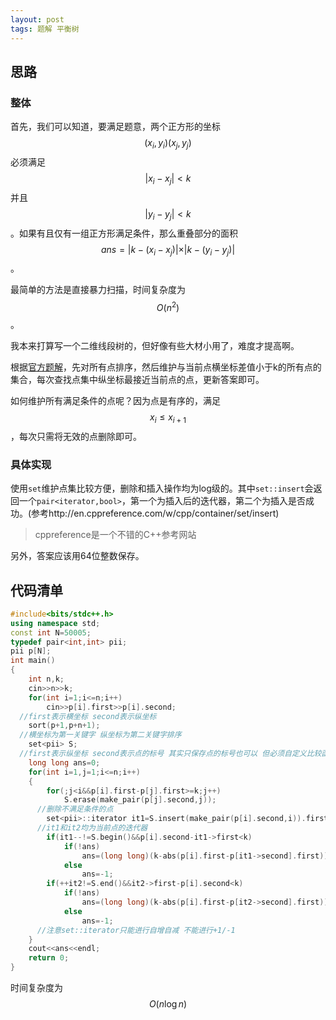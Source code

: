 ```yaml
---
layout: post
tags: 题解 平衡树
---
```


## 思路

### 整体

首先，我们可以知道，要满足题意，两个正方形的坐标$$(x_i,y_i)(x_j,y_j)$$必须满足$$\vert x_i-x_j\vert<k$$并且$$\vert y_i-y_j\vert<k$$。如果有且仅有一组正方形满足条件，那么重叠部分的面积$$ans=\vert k-(x_i-x_j)\vert\times\vert k-(y_i-y_j)\vert$$。

最简单的方法是直接暴力扫描，时间复杂度为$$O(n^2)$$。

我本来打算写一个二维线段树的，但好像有些大材小用了，难度才提高啊。

根据[官方题解](http://www.usaco.org/current/data/sol_squares.html)，先对所有点排序，然后维护与当前点横坐标差值小于k的所有点的集合，每次查找点集中纵坐标最接近当前点的点，更新答案即可。

如何维护所有满足条件的点呢？因为点是有序的，满足$$x_i\le x_{i+1}$$，每次只需将无效的点删除即可。

### 具体实现

使用`set`维护点集比较方便，删除和插入操作均为log级的。其中`set::insert`会返回一个`pair<iterator,bool>`，第一个为插入后的迭代器，第二个为插入是否成功。(参考http://en.cppreference.com/w/cpp/container/set/insert)

> cppreference是一个不错的C++参考网站

另外，答案应该用64位整数保存。

## 代码清单

```cpp
#include<bits/stdc++.h>
using namespace std;
const int N=50005;
typedef pair<int,int> pii;
pii p[N];
int main()
{
	int n,k;
	cin>>n>>k;
	for(int i=1;i<=n;i++)
		cin>>p[i].first>>p[i].second;
  //first表示横坐标 second表示纵坐标
	sort(p+1,p+n+1);
  //横坐标为第一关键字 纵坐标为第二关键字排序
	set<pii> S;
  //first表示纵坐标 second表示点的标号 其实只保存点的标号也可以 但必须自定义比较函数了
	long long ans=0;
	for(int i=1,j=1;i<=n;i++)
	{
		for(;j<i&&p[i].first-p[j].first>=k;j++)
			S.erase(make_pair(p[j].second,j));
      //删除不满足条件的点
		set<pii>::iterator it1=S.insert(make_pair(p[i].second,i)).first,it2=it1;
      //it1和it2均为当前点的迭代器
		if(it1--!=S.begin()&&p[i].second-it1->first<k)
			if(!ans)
				ans=(long long)(k-abs(p[i].first-p[it1->second].first))*(k-(p[i].second-it1->first));
			else
				ans=-1;
		if(++it2!=S.end()&&it2->first-p[i].second<k)
			if(!ans)
				ans=(long long)(k-abs(p[i].first-p[it2->second].first))*(k-(it2->first-p[i].second));
			else
				ans=-1;
      //注意set::iterator只能进行自增自减 不能进行+1/-1
	}
	cout<<ans<<endl;
	return 0;
}
```

时间复杂度为$$O(n\log n)$$

